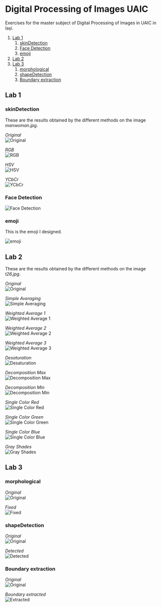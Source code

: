 # Digital Processing of Images UAIC
Exercises for the master subject of Digital Processing of Images in UAIC in Iași.  

1. [Lab 1](#lab-1)
	1. [skinDetection](#skinDetection)
	2. [Face Detection](#face-detection)
	3. [emoji](#emoji)
2. [Lab 2](#lab-2)
3. [Lab 3](#lab-3)
	1. [morphological](#morphological)
	2. [shapeDetection](#shapeDetection)
	3. [Boundary extraction](#boundary-extraction)

## Lab 1
### skinDetection
These are the results obtained by the different methods on the image _manwoman.jpg_. 

*Original*  
![Original](https://i.imgur.com/e06ppyp.jpg  "Original")

*RGB*  
![RGB](https://i.imgur.com/ozp9B48.png "RGB")   

*HSV*  
![HSV](https://i.imgur.com/Fh7MWX9.png "HSV")  

*YCbCr*  
![YCbCr](https://i.imgur.com/uspNcbJ.png "YCbCr")  

### Face Detection
![Face Detection](https://i.imgur.com/zJ66p2P.png "Face Detection")

### emoji
This is the emoji I designed.  

![emoji](https://i.imgur.com/4YXlIfx.png)

## Lab 2
These are the results obtained by the different methods on the image _t26.jpg_.  

*Original*  
![Original](https://i.imgur.com/MecjVAG.jpg  "Original")

*Simple Averaging*  
![Simple Averaging](https://i.imgur.com/67wxyDn.png "Simple Averaging")  

*Weighted Average 1*  
![Weighted Average 1](https://i.imgur.com/67wxyDn.png "Weighted Average 1")  

*Weighted Average 2*  
![Weighted Average 2](https://i.imgur.com/oEBIT8B.png "Weighted Average 2")  

*Weighted Average 3*  
![Weighted Average 3](https://i.imgur.com/p2LgPk2.png "Weighted Average 3")  

*Desaturation*  
![Desaturation](https://i.imgur.com/ZlNpB4n.png "Desaturation")  

*Decomposition Max*  
![Decomposition Max](https://i.imgur.com/pHJ1kWw.png "Decomposition Max")  

*Decomposition Min*  
![Decomposition Min](https://i.imgur.com/KloSZHf.png "Decomposition Min")  

*Single Color Red*  
![Single Color Red](https://i.imgur.com/OoqHjJQ.png "Single Color Red")  

*Single Color Green*  
![Single Color Green](https://i.imgur.com/yuKt1En.png "Single Color Green")  

*Single Color Blue*  
![Single Color Blue](https://i.imgur.com/YaSX5ni.png "Single Color Blue")  

*Gray Shades*  
![Gray Shades](https://i.imgur.com/tQgUOJr.png "Gray Shades")  

## Lab 3
### morphological

*Original*  
![Original](https://i.imgur.com/9nTbZdw.png "Original")

*Fixed*  
![Fixed](https://i.imgur.com/BpN4fGD.png "Fixed")

### shapeDetection

*Original*  
![Original](https://i.imgur.com/XgTWdvh.png "Original")

*Detected*  
![Detected](https://i.imgur.com/zrLFacW.png "Detected")

### Boundary extraction

*Original*  
![Original](https://i.imgur.com/l8N0TW1.png "Original")

*Boundary extracted*  
![Extracted](https://i.imgur.com/VfdHd2N.png "Extracted")